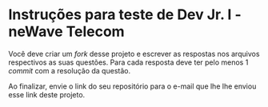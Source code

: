 # Instruções para teste de Dev Jr. I - neWave Telecom

Você deve criar um *fork* desse projeto e escrever as respostas nos arquivos respectivos as suas questões. Para cada resposta deve ter pelo menos 1 *commit* com a resolução da questão.

Ao finalizar, envie o link do seu repositório para o e-mail que lhe lhe enviou esse link deste projeto.